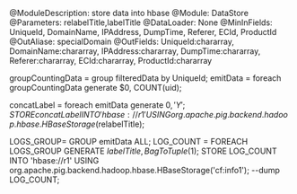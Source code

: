 @ModuleDescription: store data into hbase
@Module: DataStore
@Parameters: relabelTitle,labelTitle
@DataLoader: None
@MinInFields: UniqueId, DomainName, IPAddress, DumpTime, Referer, ECId, ProductId
@OutAliase: specialDomain
@OutFields: UniqueId:chararray, DomainName:chararray, IPAddress:chararray, DumpTime:chararray, Referer:chararray, ECId:chararray, ProductId:chararray

groupCountingData = group filteredData by UniqueId;
emitData = foreach groupCountingData generate $0, COUNT(uid);

concatLabel = foreach emitData generate $0, 'Y';
STORE concatLabel INTO 'hbase://r1' USING org.apache.pig.backend.hadoop.hbase.HBaseStorage($relabelTitle);


LOGS_GROUP= GROUP emitData ALL;
LOG_COUNT = FOREACH LOGS_GROUP GENERATE $labelTitle, BagToTuple($1);
STORE LOG_COUNT INTO 'hbase://r1' USING org.apache.pig.backend.hadoop.hbase.HBaseStorage('cf:info1');
--dump LOG_COUNT;
